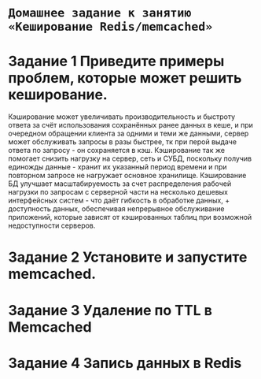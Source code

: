 # `Домашнее задание к занятию «Кеширование Redis/memcached»`

# **Задание 1 Приведите примеры проблем, которые может решить кеширование.**

Кэширование может увеличивать производительность и быстроту ответа за счёт использования сохранённых ранее данных в кеше, и при очередном обращении клиента за одними и теми же данными, сервер может обслуживать запросы в разы быстрее, тк при перой выдаче ответа по запросу - он сохраняется в кэш. Кэширование так же помогает снизить нагрузку на сервер, сеть и СУБД, поскольку получив единожды данные - хранит их указанный период времени и при повторном запросе не нагружает основное хранилище. Кэширование БД улучшает масштабируемость за счет распределения рабочей нагрузки по запросам с серверной части на несколько дешевых интерфейсных систем - что даёт гибкость в обработке данных, + доступность данных, обеспечивая непрерывное обслуживание приложений, которые зависят от кэшированных таблиц при возможной недоступности серверов.

# **Задание 2 Установите и запустите memcached.**


# **Задание 3 Удаление по TTL в Memcached**


# **Задание 4 Запись данных в Redis**



